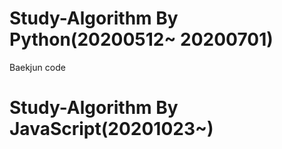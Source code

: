 # Study-Algorithm By Python(20200512~ 20200701)

Baekjun code

# Study-Algorithm By JavaScript(20201023~)
